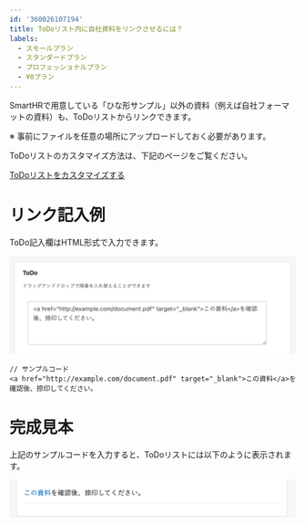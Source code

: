 ```yaml
---
id: '360026107194'
title: ToDoリスト内に自社資料をリンクさせるには？
labels:
  - スモールプラン
  - スタンダードプラン
  - プロフェッショナルプラン
  - ¥0プラン
---
```

SmartHRで用意している「ひな形サンプル」以外の資料（例えば自社フォーマットの資料）も、ToDoリストからリンクできます。

※ 事前にファイルを任意の場所にアップロードしておく必要があります。

ToDoリストのカスタマイズ方法は、下記のページをご覧ください。

[ToDoリストをカスタマイズする](https://knowledge.smarthr.jp/hc/ja/articles/360026266693)

# リンク記入例

ToDo記入欄はHTML形式で入力できます。

![](./__________2022-01-12_17_12_38.png)

    // サンプルコード
    <a href="http://example.com/document.pdf" target="_blank">この資料</a>を確認後、捺印してください。
    

# 完成見本

上記のサンプルコードを入力すると、ToDoリストには以下のように表示されます。

![](./__________2022-01-12_17_13_04.png)
